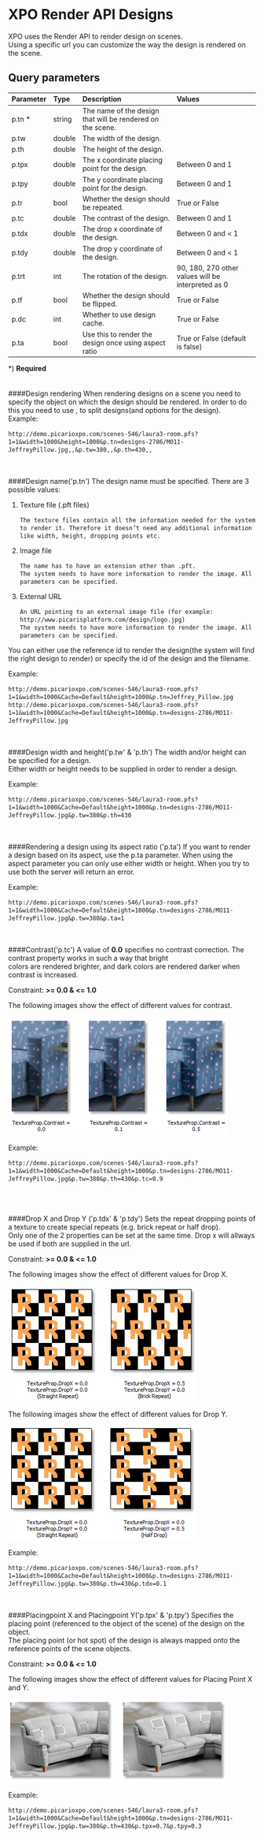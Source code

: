 # XPO Render API Designs

XPO uses the Render API to render design on scenes.<br/>
Using a specific url you can customize the way the design is rendered on the scene.

## Query parameters

| **Parameter** | **Type** | **Description**                   						    | **Values** 						  				 |
|:------------- |:-------- |:---------------------------------------------------------- |:-------------------------------------------------- |
|p.tn *			| string   | The name of the design that will be rendered on the scene. | 								  	                 |
|p.tw 			| double   | The width of the design.								    | 								  	                 |
|p.th 			| double   | The height of the design.								    | 								  	                 |
|p.tpx 			| double   | The x coordinate placing point for the design.			    | Between 0 and 1				  	                 |
|p.tpy 			| double   | The y coordinate placing point for the design.			    | Between 0 and 1				  	                 |
|p.tr 			| bool     | Whether the design should be repeated.					    | True or False					  	                 |
|p.tc 			| double   | The contrast of the design.							    | Between 0 and 1				  	                 |
|p.tdx 			| double   | The drop x coordinate of the design.					    | Between 0 and < 1				  	                 |
|p.tdy 			| double   | The drop y coordinate of the design.					    | Between 0 and < 1				  	                 |
|p.trt 			| int	   | The rotation of the design.							    | 90, 180, 270 other values will be interpreted as 0 |
|p.tf 			| bool	   | Whether the design should be flipped.					    | True or False                                      |
|p.dc 			| int	   | Whether to use design cache.							    | True or False                                      |
|p.ta 			| bool	   | Use this to render the design once using aspect ratio      | True or False (default is false)                   |

*) **Required**
<br /><br /><br />
####Design rendering
When rendering designs on a scene you need to specify the object on which the design should be rendered. In order to do this you need to use , to split designs(and options for the design).<br/>
Example:

	http://demo.picarioxpo.com/scenes-546/laura3-room.pfs?1=1&width=1000&height=1000&p.tn=designs-2786/MO11-JeffreyPillow.jpg,,&p.tw=380,,&p.th=430,,

<br /><br />
####Design name('p.tn')
The design name must be specified. There are 3 possible values:

1.	Texture file (.pft files)

		The texture files contain all the information needed for the system to render it. Therefore it doesn’t need any additional information like width, height, dropping points etc.
		
2.	Image file 

		The name has to have an extension other than .pft.
		The system needs to have more information to render the image. All parameters can be specified.
		
3.	External URL

		An URL pointing to an external image file (for example: http://www.picarisplatform.com/design/logo.jpg) 
		The system needs to have more information to render the image. All parameters can be specified. 
	
You can either use the reference id to render the design(the system will find the right design to render) or specify the id of the design and the filename.

Example:

	http://demo.picarioxpo.com/scenes-546/laura3-room.pfs?1=1&width=1000&Cache=Default&height=1000&p.tn=Jeffrey_Pillow.jpg
	http://demo.picarioxpo.com/scenes-546/laura3-room.pfs?1=1&width=1000&Cache=Default&height=1000&p.tn=designs-2786/MO11-JeffreyPillow.jpg

<br /><br />
####Design width and height('p.tw' & 'p.th')
The width and/or height can be specified for a design. <br />
Either width or height needs to be supplied in order to render a design.<br />

Example:

	http://demo.picarioxpo.com/scenes-546/laura3-room.pfs?1=1&width=1000&Cache=Default&height=1000&p.tn=designs-2786/MO11-JeffreyPillow.jpg&p.tw=380&p.th=430
	
<br /><br />
####Rendering a design using its aspect ratio ('p.ta')
If you want to render a design based on its aspect, use the p.ta parameter. When using the aspect parameter you can only use either width or height. When you try to use both the server will return an error.<br />

Example:

	http://demo.picarioxpo.com/scenes-546/laura3-room.pfs?1=1&width=1000&Cache=Default&height=1000&p.tn=designs-2786/MO11-JeffreyPillow.jpg&p.tw=380&p.ta=1
	
<br /><br />
####Contrast('p.tc')
A value of **0.0** specifies no contrast correction. The contrast property works in such a way that bright <br />
colors are rendered brighter, and dark colors are rendered darker when contrast is increased.

Constraint: **>= 0.0 & <= 1.0**

The following images show the effect of different values for contrast.

![Design contrast](/Doc/9.Render%20Api/images/texture_contrast.png "Design contrast")

Example:

	http://demo.picarioxpo.com/scenes-546/laura3-room.pfs?1=1&width=1000&Cache=Default&height=1000&p.tn=designs-2786/MO11-JeffreyPillow.jpg&p.tw=380&p.th=430&p.tc=0.9

<br /><br />	
####Drop X and Drop Y ('p.tdx' & 'p.tdy')
Sets the repeat dropping points of a texture to create special repeats (e.g. brick repeat or half drop).<br />
Only one of the 2 properties can be set at the same time. Drop x will allways be used if both are supplied in the url.

Constraint: **>= 0.0 & <= 1.0**

The following images show the effect of different values for Drop X.

![Design drop X](/Doc/9.Render%20Api/images/dropx.png "Design drop X")

The following images show the effect of different values for Drop Y.

![Design drop Y](/Doc/9.Render%20Api/images/dropy.png "Design drop Y")

Example:

	http://demo.picarioxpo.com/scenes-546/laura3-room.pfs?1=1&width=1000&Cache=Default&height=1000&p.tn=designs-2786/MO11-JeffreyPillow.jpg&p.tw=380&p.th=430&p.tdx=0.1

<br /><br />
####Placingpoint X and Placingpoint Y('p.tpx' & 'p.tpy')
Specifies the placing point (referenced to the object of the scene) of the design on the object.<br />
The placing point (or hot spot) of the design is always mapped onto the reference points of the scene objects.

Constraint: **>= 0.0 & <= 1.0**

The following images show the effect of different values for Placing Point X and Y.

![Design placing point X and Y](/Doc/9.Render%20Api/images/placingpoint.png "Design placing point X and Y")

Example:

	http://demo.picarioxpo.com/scenes-546/laura3-room.pfs?1=1&width=1000&Cache=Default&height=1000&p.tn=designs-2786/MO11-JeffreyPillow.jpg&p.tw=380&p.th=430&p.tpx=0.7&p.tpy=0.3
	